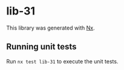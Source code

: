 # lib-31

This library was generated with [Nx](https://nx.dev).

## Running unit tests

Run `nx test lib-31` to execute the unit tests.
